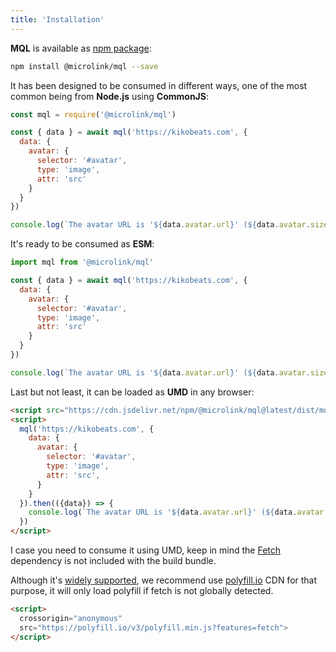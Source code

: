 ```yaml
---
title: 'Installation'
---
```


**MQL** is available as [npm package](https://www.npmjs.com/package/@microlink/react):

```bash
npm install @microlink/mql --save
```

It has been designed to be consumed in different ways, one of the most common being from **Node.js** using **CommonJS**:

```js
const mql = require('@microlink/mql')

const { data } = await mql('https://kikobeats.com', {
  data: {
    avatar: {
      selector: '#avatar',
      type: 'image',
      attr: 'src'
    }
  }
})

console.log(`The avatar URL is '${data.avatar.url}' (${data.avatar.size_pretty})`)
```

It's ready to be consumed as **ESM**:

```js
import mql from '@microlink/mql'

const { data } = await mql('https://kikobeats.com', {
  data: {
    avatar: {
      selector: '#avatar',
      type: 'image',
      attr: 'src'
    }
  }
})

console.log(`The avatar URL is '${data.avatar.url}' (${data.avatar.size_pretty})`)
```

Last but not least, it can be loaded as **UMD** in any browser:

```html
<script src="https://cdn.jsdelivr.net/npm/@microlink/mql@latest/dist/mql.min.js"></script>
<script>
  mql('https://kikobeats.com', {
    data: {
      avatar: {
        selector: '#avatar',
        type: 'image',
        attr: 'src',
      }
    }
  }).then(({data}) => {
    console.log(`The avatar URL is '${data.avatar.url}' (${data.avatar.size_pretty})`)
  })
</script>
```

I case you need to consume it using UMD, keep in mind the [Fetch](https://developer.mozilla.org/en-US/docs/Web/API/Fetch_API) dependency is not included with the build bundle.

Although it's [widely supported](https://caniuse.com/#feat=fetch), we recommend use [polyfill.io](https://polyfill.io/v3/) CDN for that purpose, it will only load polyfill if fetch is not globally detected.

```html
<script>
  crossorigin="anonymous"
  src="https://polyfill.io/v3/polyfill.min.js?features=fetch">
</script>
```
